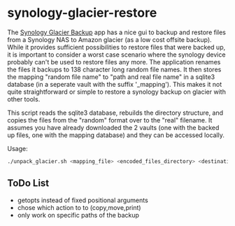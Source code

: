 # synology-glacier-restore

The [Synology Glacier Backup](https://www.synology.com/en-us/dsm/app_packages/GlacierBackup) app has a nice gui to backup and restore files from a Synology NAS to Amazon glacier (as a low cost offsite backup). While it provides sufficient possibilities to restore files that were backed up, it is important to consider a worst case scenario where the synology device probably can't be used to restore files any more. The application renames the files it backups to 138 character long random file names. It then stores the mapping "random file name" to "path and real file name" in a sqlite3 database (in a seperate vault with the suffix '_mapping'). This makes it not quite straightforward or simple to restore a synology backup on glacier with other tools.

This script reads the sqlite3 database, rebuilds the directory structure, and copies the files from the "random" format over to the "real" filename. It assumes you have already downloaded the 2 vaults (one with the backed up files, one with the mapping database) and they can be accessed locally.

Usage:
```bash
./unpack_glacier.sh <mapping_file> <encoded_files_directory> <destination_deirectory>
```

## ToDo List
- getopts instead of fixed positional arguments
- chose which action to to (copy,move,print)
- only work on specific paths of the backup
